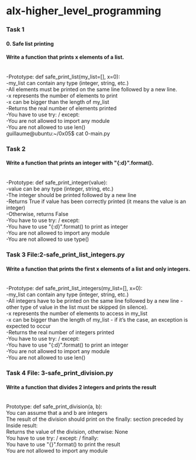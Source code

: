 # alx-higher_level_programming
<h3>Task 1 </h3>
<h4>0. Safe list printing<h4>

  <h4>Write a function that prints x elements of a list.</h4>
<br>
-Prototype: def safe_print_list(my_list=[], x=0):<br>
-my_list can contain any type (integer, string, etc.)<br>
-All elements must be printed on the same line followed by a new line.<br>
-x represents the number of elements to print<br>
-x can be bigger than the length of my_list<br>
-Returns the real number of elements printed<br>
-You have to use try: / except:<br>
-You are not allowed to import any module<br>
-You are not allowed to use len()<br>
guillaume@ubuntu:~/0x05$ cat 0-main.py<br>

  <h3>Task 2 </h3>
  <h4>Write a function that prints an integer with "{:d}".format().</h4>
<br>
-Prototype: def safe_print_integer(value):<br>
-value can be any type (integer, string, etc.)<br>
-The integer should be printed followed by a new line<br>
-Returns True if value has been correctly printed (it means the value is an integer)<br>
-Otherwise, returns False<br>
-You have to use try: / except:<br>
-You have to use "{:d}".format() to print as integer<br>
-You are not allowed to import any module<br>
-You are not allowed to use type()<br>

  <h3>Task 3 File:2-safe_print_list_integers.py</h3>
  <h4>Write a function that prints the first x elements of a list and only integers.</h4>
<br>
-Prototype: def safe_print_list_integers(my_list=[], x=0):<br>
-my_list can contain any type (integer, string, etc.)<br>
-All integers have to be printed on the same line followed by a new line - other type of value in the list must be skipped (in silence).<br>
-x represents the number of elements to access in my_list<br>
-x can be bigger than the length of my_list - if it’s the case, an exception is expected to occur<br>
-Returns the real number of integers printed<br>
-You have to use try: / except:<br>
-You have to use "{:d}".format() to print an integer<br>
-You are not allowed to import any module<br>
-You are not allowed to use len()<br>
 
  <h3>Task 4 File: 3-safe_print_division.py </h3>
  <h4>Write a function that divides 2 integers and prints the result</h4>
<br>
 Prototype: def safe_print_division(a, b):<br>
You can assume that a and b are integers<br>
The result of the division should print on the finally: section preceded by Inside result:<br>
Returns the value of the division, otherwise: None<br>
You have to use try: / except: / finally:<br>
You have to use "{}".format() to print the result<br>
You are not allowed to import any module<br>
 
